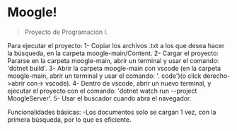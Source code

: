 # Moogle!
> Proyecto de Programación I.

 Para ejecutar el proyecto:
 1- Copiar los archivos .txt a los que desea hacer la búsqueda, en la carpeta moogle-main/Content. 
 2- Cargar el proyecto: Pararse en la carpeta moogle-main, abrir un terminal y usar el comando: 'dotnet build'.
 3- Abrir la carpeta moogle-main con vscode (en la carpeta moogle-main, abrir un terminal y usar el comando: '. code')(o click derecho->abrir con-> vscode).
 4- Dentro de vscode, abrir un nuevo terminal, y ejecutar el proyecto con el comando: 'dotnet watch run --project MoogleServer'.
 5- Usar el buscador cuando abra el navegador. 
 
 Funcionalidades básicas:
 -Los documentos solo se cargan 1 vez, con la primera búsqueda, por lo que es eficiente.
